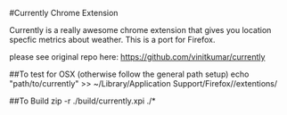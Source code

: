 #Currently Chrome Extension

Currently is a really awesome chrome extension that gives you location specfic metrics about weather. This is a port for Firefox.

please see original repo here: https://github.com/vinitkumar/currently

##To test
for OSX (otherwise follow the general path setup)
echo "path/to/currently" >> ~/Library/Application Support/Firefox/<profile>/extentions/<app-id>

##To Build
zip -r ./build/currently.xpi ./*
